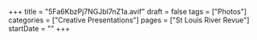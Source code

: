 +++
title = "5Fa6KbzPj7NGJbI7nZ1a.avif"
draft = false
tags = ["Photos"]
categories = ["Creative Presentations"]
pages = ["St Louis River Revue"]
startDate = ""
+++

